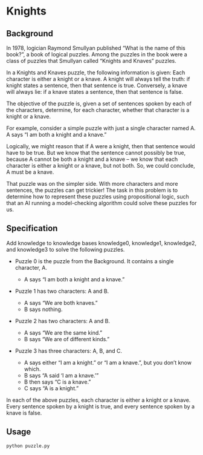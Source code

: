 # Knights

## Background

In 1978, logician Raymond Smullyan published “What is the name of this book?”, a book of logical puzzles.
Among the puzzles in the book were a class of puzzles that Smullyan called “Knights and Knaves” puzzles.

In a Knights and Knaves puzzle, the following information is given: Each character is either a knight or a knave.
A knight will always tell the truth: if knight states a sentence, then that sentence is true. Conversely, a knave
will always lie: if a knave states a sentence, then that sentence is false.

The objective of the puzzle is, given a set of sentences spoken by each of the characters, determine,
for each character, whether that character is a knight or a knave.

For example, consider a simple puzzle with just a single character named A. A says “I am both a knight and a knave.”

Logically, we might reason that if A were a knight, then that sentence would have to be true.
But we know that the sentence cannot possibly be true, because A cannot be both a knight and a
knave – we know that each character is either a knight or a knave, but not both. So, we could conclude,
A must be a knave.

That puzzle was on the simpler side. With more characters and more sentences, the puzzles can get trickier!
The task in this problem is to determine how to represent these puzzles using propositional logic, such that
an AI running a model-checking algorithm could solve these puzzles for us.

## Specification

Add knowledge to knowledge bases knowledge0, knowledge1, knowledge2, and knowledge3 to solve the following puzzles.

- Puzzle 0 is the puzzle from the Background. It contains a single character, A.
  - A says “I am both a knight and a knave.”

- Puzzle 1 has two characters: A and B.
  - A says “We are both knaves.”
  - B says nothing.

- Puzzle 2 has two characters: A and B.
  - A says “We are the same kind.”
  - B says “We are of different kinds.”

- Puzzle 3 has three characters: A, B, and C.
  - A says either “I am a knight.” or “I am a knave.”, but you don’t know which.
  - B says “A said ‘I am a knave.’”
  - B then says “C is a knave.”
  - C says “A is a knight.”

In each of the above puzzles, each character is either a knight or a knave.
Every sentence spoken by a knight is true, and every sentence spoken by a knave is false.

## Usage
```bash
python puzzle.py
```
    